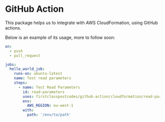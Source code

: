 # GitHub Action

This package helps us to integrate with AWS CloudFormation, using GitHub actions.

Below is an example of its usage, more to follow soon:

```yml
on:
  - push
  - pull_request

jobs:
  hello_world_job:
    runs-on: ubuntu-latest
    name: Test read parameters
    steps:
      - name: Test Read Parameters
        id: read-parameters
        uses: firstclasspostcodes/github-action/cloudformation/read-parameters@v0.1.4
        env:
          AWS_REGION: eu-west-1
        with:
          path: '/env/to/path'
```
